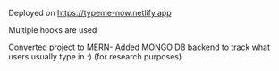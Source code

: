 Deployed on https://typeme-now.netlify.app

Multiple hooks are used

Converted project to MERN- Added MONGO DB backend to track what users usually type in :) (for research purposes)